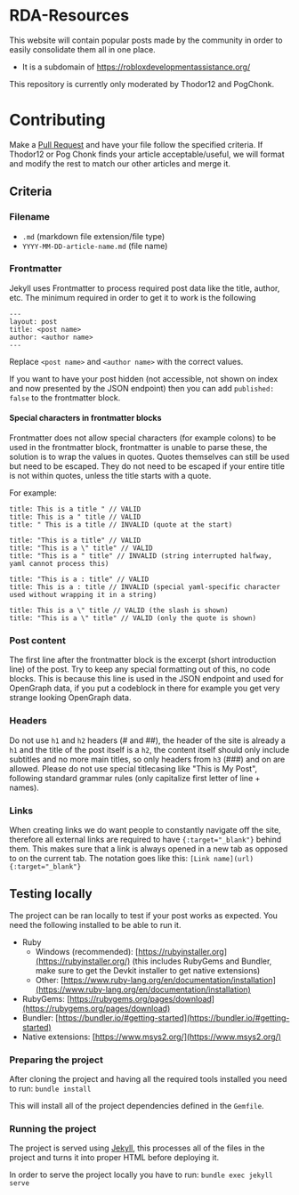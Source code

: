 # RDA-Resources

This website will contain popular posts made by the community in order to easily consolidate them all in one place.
- It is a subdomain of https://robloxdevelopmentassistance.org/

This repository is currently only moderated by Thodor12 and PogChonk.

# Contributing

Make a [Pull Request](https://github.com/PogChonk/RSA-Resources/pulls) and have your file follow the specified criteria.
If Thodor12 or Pog Chonk finds your article acceptable/useful, we will format and modify the rest to match our other articles and merge it.

## Criteria
### Filename
- `.md` (markdown file extension/file type)
- `YYYY-MM-DD-article-name.md` (file name)

### Frontmatter
Jekyll uses Frontmatter to process required post data like the title, author, etc.
The minimum required in order to get it to work is the following
```
---
layout: post
title: <post name>
author: <author name>
---
```
Replace `<post name>` and `<author name>` with the correct values.

If you want to have your post hidden (not accessible, not shown on index and now presented by the JSON endpoint) then you can add `published: false` to the frontmatter block.

#### Special characters in frontmatter blocks
Frontmatter does not allow special characters (for example colons) to be used in the frontmatter block, frontmatter is unable to parse these, the solution is to wrap
the values in quotes. Quotes themselves can still be used but need to be escaped. They do not need to be escaped if your entire title is not within quotes, unless the title starts with a quote.

For example:
```
title: This is a title " // VALID
title: This is a " title // VALID
title: " This is a title // INVALID (quote at the start)

title: "This is a title" // VALID
title: "This is a \" title" // VALID
title: "This is a " title" // INVALID (string interrupted halfway, yaml cannot process this)

title: "This is a : title" // VALID
title: This is a : title // INVALID (special yaml-specific character used without wrapping it in a string)

title: This is a \" title // VALID (the slash is shown)
title: "This is a \" title" // VALID (only the quote is shown)
```

### Post content
The first line after the frontmatter block is the excerpt (short introduction line) of the post.
Try to keep any special formatting out of this, no code blocks. This is because this line is used in the JSON endpoint and used for OpenGraph data, if you put a codeblock in there for example you get very strange looking OpenGraph data.

### Headers
Do not use `h1` and `h2` headers (# and ##), the header of the site is already a `h1` and the title of the post itself is a `h2`, the content itself should only include subtitles and no more main titles, so only headers from `h3` (###) and on are allowed.
Please do not use special titlecasing like "This is My Post", following standard grammar rules (only capitalize first letter of line + names).

### Links
When creating links we do want people to constantly navigate off the site, therefore all external links are required to have `{:target="_blank"}` behind them.
This makes sure that a link is always opened in a new tab as opposed to on the current tab. The notation goes like this:
`[Link name](url){:target="_blank"}`

## Testing locally
The project can be ran locally to test if your post works as expected. You need the following installed to be able to run it.

- Ruby
    - Windows (recommended): [https://rubyinstaller.org](https://rubyinstaller.org/) (this includes RubyGems and Bundler, make sure to get the Devkit installer to get native extensions)
    - Other: [https://www.ruby-lang.org/en/documentation/installation](https://www.ruby-lang.org/en/documentation/installation)
- RubyGems: [https://rubygems.org/pages/download](https://rubygems.org/pages/download)
- Bundler: [https://bundler.io/#getting-started](https://bundler.io/#getting-started)
- Native extensions: [https://www.msys2.org/](https://www.msys2.org/)

### Preparing the project
After cloning the project and having all the required tools installed you need to run:
`bundle install`

This will install all of the project dependencies defined in the `Gemfile`.

### Running the project
The project is served using [Jekyll](https://jekyllrb.com/), this processes all of the files in the project and turns it into proper HTML before deploying it.

In order to serve the project locally you have to run:
`bundle exec jekyll serve`

